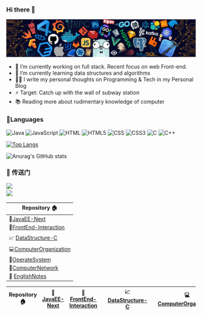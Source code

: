 ### Hi there 👋


![](https://github.com/aqlzh/aqlzh/blob/main/github.jpg)


- 🔭 I’m currently working on full stack. Recent focus on web Front-end.
- 🌱 I’m currently learning data structures and algorithms
- ✍🏻 I write my personal thoughts on Programming & Tech in my Personal Blog
- ⚡ Target: Catch up with the wall of subway station 
- 📚 Reading more about  rudimentary knowledge of computer 




### 🔨Languages

<p>
    <img alt="Java" src="https://img.shields.io/badge/java-%23ED8B00.svg?&style=for-the-badge&logo=java&logoColor=white"/>  
    <img alt="JavaScript" src="https://img.shields.io/badge/javascript%20-%23323330.svg?&style=for-the-badge&logo=javascript&logoColor=%23F7DF1E"/>
  	<img alt="HTML" src="https://img.shields.io/badge/HTML-239120?style=for-the-badge&logo=html5&logoColor=white"/>
    <img alt="HTML5" src="https://img.shields.io/badge/html5%20-%23E34F26.svg?&style=for-the-badge&logo=html5&logoColor=white"/>
  	<img alt="CSS" src="https://img.shields.io/badge/CSS-239120?&style=for-the-badge&logo=css3&logoColor=white"/>
    <img alt="CSS3" src="https://img.shields.io/badge/css3%20-%231572B6.svg?&style=for-the-badge&logo=css3&logoColor=white"/>
    <img alt="C" src="https://img.shields.io/badge/c%20-%2300599C.svg?&style=for-the-badge&logo=c&logoColor=white"/>
    <img alt="C++" src="https://img.shields.io/badge/c++%20-%2300599C.svg?&style=for-the-badge&logo=c%2B%2B&ogoColor=white"/>
  
</p>




[![Top Langs](https://github-readme-stats.vercel.app/api/top-langs/?username=aqlzh&layout=compact)](https://github.com/anuraghazra/github-readme-stats)

![Anurag's GitHub stats](https://github-readme-stats.vercel.app/api?username=aqlzh&show_icons=true&theme=Gradient)

### :door: 传送门   
 ![](https://visitor-badge.glitch.me/badge?page_id=aqlzh.readme)   
 ![](https://github.com/aqlzh/DataStructure-Java/blob/main/image/CS.png)  
  
| Repository    :house:                                        |     
| ------------------------------------------------------------ |
| :rocket:[JavaEE-Next](https://github.com/aqlzh/JavaEE-Next)  |
| :art:[FrontEnd-Interaction](https://github.com/aqlzh/FrontEnd-Interaction) |
|                                                              |
| :chart_with_upwards_trend: [DataStructure-C](https://github.com/aqlzh/DataStructure-C) |
| :computer:[ComputerOrganization](https://github.com/aqlzh/ComputerOrganization) |
| :minidisc:[OperateSystem](https://github.com/aqlzh/OperateSystem) |
| :satellite:[ComputerNetwork](https://github.com/aqlzh/ComputerNetwork) |
| :crown:  [EnglishNotes](https://github.com/aqlzh/EnglishNotes) |


| Repository    :house: | :rocket:[JavaEE-Next](https://github.com/aqlzh/JavaEE-Next) | :art:[FrontEnd-Interaction](https://github.com/aqlzh/FrontEnd-Interaction) |      | :chart_with_upwards_trend: [DataStructure-C](https://github.com/aqlzh/DataStructure-C) |      | :computer:[ComputerOrganization](https://github.com/aqlzh/ComputerOrganization) | :minidisc:[OperateSystem](https://github.com/aqlzh/OperateSystem) | :satellite:[ComputerNetwork](https://github.com/aqlzh/ComputerNetwork) | :crown:  [EnglishNotes](https://github.com/aqlzh/EnglishNotes) |
| --------------------- | ----------------------------------------------------------- | ------------------------------------------------------------ | ---- | ------------------------------------------------------------ | ---- | ------------------------------------------------------------ | ------------------------------------------------------------ | ------------------------------------------------------------ | ------------------------------------------------------------ |



